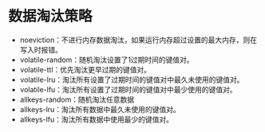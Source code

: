 # 数据淘汰策略

- noeviction：不进行内存数据淘汰，如果运行内存超过设置的最大内存，则在写入时报错。
- volatile-random：随机淘汰设置了1过期时间的键值对。
- volatile-ttl：优先淘汰更早过期的键值对。
- volatile-lru：淘汰所有设置了过期时间的键值对中最久未使用的键值对。
- volatile-lfu：淘汰所有设置了过期时间的键值对中最少使用的键值对。
- allkeys-random：随机淘汰任意数据
- allkeys-lru：淘汰所有数据中最久未使用的键值对。
- allkeys-lfu：淘汰所有数据中使用最少的键值对。